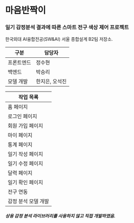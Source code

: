 # 마음반짝이
###  일기 감정분석 결과에 따른 스마트 전구 색상 제어 프로젝트
한국외대 AI융합전공(SW&AI) 서울 종합설계 B2팀 저장소.


구분 |  담당자
----- | ----- 
프론트엔드  | 정수현
백엔드 | 박승리
모델 개발 | 한지은, 오석진


작업 목록 | 
---- |
홈 페이지 | 
로그인 페이지 |
회원 가입 페이지 |
마이 페이지 |
통계 페이지 |
일기 작성 페이지 |
일기 수정 페이지 |
달력 페이지 |
일기 확인 페이지 |
전구 연동 | 
감정 분석 모델 개발 |

##### 상용 감정 분석 라이브러리를 사용하지 않고 직접 개발하였음.
